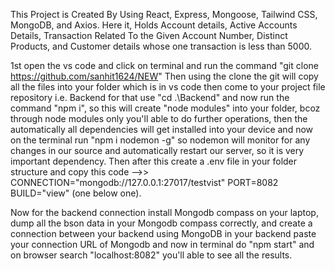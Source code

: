 This Project is Created By Using React, Express, Mongoose, Tailwind CSS, MongoDB, and Axios. Here it, Holds Account details, Active Accounts Details, Transaction Related To the Given Account Number, Distinct Products, and Customer details whose one transaction is less than 5000.

1st open the vs code and click on terminal and run the command      "git clone https://github.com/sanhit1624/NEW"     Then using the clone the git will copy all the files into your folder which is in vs code then come to your project file repository i.e. Backend for that use "cd .\Backend\" and now run the command "npm i", so this will create "node modules" into your folder, bcoz through node modules only you'll able to do further operations, then the automatically all dependencies will get installed into your device and now on the terminal run "npm i nodemon -g" so nodemon will monitor for any changes in our source and automatically restart our server, so it is very important dependency.  Then after this create a .env file in your folder structure and copy this code -->>   
CONNECTION="mongodb://127.0.0.1:27017/testvist"
PORT=8082
BUILD="view"  (one below one). 

Now for the backend connection install Mongodb compass on your laptop, dump all the bson data in your Mongodb compass correctly, and create a connection between your backend using MongoDB in your backend paste your connection URL of Mongodb and now in terminal do "npm start" and on browser search "localhost:8082" you'll able to see all the results.
